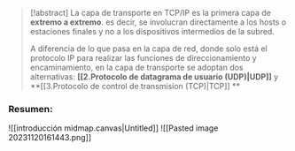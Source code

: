> [!abstract]
> La capa de transporte en TCP/IP es la primera capa de **extremo a extremo**. es decir, se involucran directamente a los hosts o estaciones finales y no a los dispositivos intermedios de la subred.
> 
> A diferencia de lo que pasa en la capa de red, donde solo está el protocolo IP para realizar las funciones de direccionamiento y encaminamiento, en la capa de transporte se adoptan dos alternativas: **[[2.Protocolo de datagrama de usuario (UDP)|UDP]]** y **[[3.Protocolo de control de transmision (TCP)|TCP]] ** 


### Resumen:
![[introducción midmap.canvas|Untitled]]
![[Pasted image 20231120161443.png]]